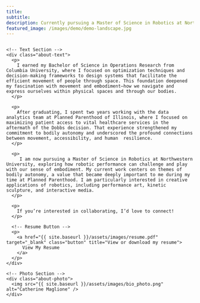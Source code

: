 ```yaml
---
title: 
subtitle: 
description: Currently pursuing a Master of Science in Robotics at Northwestern
featured_image: /images/demo/demo-landscape.jpg
---
```


<div class="content-wrap">
  <div class="about-container">

    <!-- Text Section -->
    <div class="about-text">
      <p>
        I earned my Bachelor of Science in Operations Research from Columbia University, where I focused on optimization techniques and decision-making frameworks to design systems that facilitate the efficient movement of people through space. This foundation deepened my fascination with movement and embodiment—how we navigate and express ourselves within physical spaces and through our bodies.
      </p>

      <p>
        After graduating, I spent two years working with the data analytics team at Planned Parenthood of Illinois, where I focused on maximizing patient access to vital healthcare services in the aftermath of the Dobbs decision. That experience strengthened my commitment to bodily autonomy and underscored the profound connections between movement, accessibility, and human  resilience.
      </p>

      <p>
         I am now pursuing a Master of Science in Robotics at Northwestern University, exploring how robotic performance can challenge and play with our sense of embodiment. My current work centers on themes of bodily autonomy, a value that became deeply important to me during my time at Planned Parenthood. I am particularly interested in creative applications of robotics, including performance art, kinetic sculpture, and interactive media. 
      </p>

      <p>
        If you’re interested in collaborating, I’d love to connect!
      </p>

      <!-- Resume Button -->
      <p>
        <a href="{{ site.baseurl }}/assets/images/resume.pdf" target="_blank" class="button" title="View or download my resume">
          View My Resume
        </a>
      </p>
    </div>

    <!-- Photo Section -->
    <div class="about-photo">
      <img src="{{ site.baseurl }}/assets/images/bio_photo.png" alt="Catherine Maglione" />
    </div>

  </div>
</div>

<style>
  .button {
    display: inline-block;
    padding: 10px 20px;
    color: #fff;
    background-color: #0C5DF2;
    text-decoration: none;
    border-radius: 5px;
    font-weight: bold;
    transition: background-color 0.3s ease;
  }

  .button:hover {
    background-color: #0848c0;
  }

  .about-container {
    display: flex;
    flex-wrap: wrap;
    justify-content: space-between;
    align-items: flex-start;
    gap: 20px;
  }

  .about-text {
    flex: 1;
    min-width: 300px;
  }

  .about-photo {
    flex: 1;
    text-align: center;
  }

  .about-photo img {
    max-width: 100%;
    height: auto;
    border-radius: 10px;
  }
</style>
